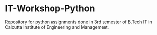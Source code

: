 # IT-Workshop-Python
 Repository for python assignments done in 3rd semester of B.Tech IT in Calcutta Institute of Engineering and Management.
